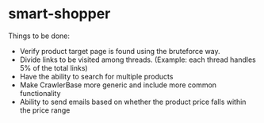 smart-shopper
=============

Things to be done:

  - Verify product target page is found using the bruteforce way.
  - Divide links to be visited among threads. (Example: each thread handles 5% of the total links)
  - Have the ability to search for multiple products
  - Make CrawlerBase more generic and include more common functionality
  - Ability to send emails based on whether the product price falls within the price range
